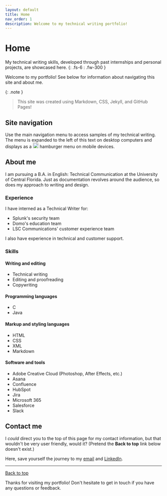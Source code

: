 ```yaml
---
layout: default
title: Home
nav_order: 1
description: Welcome to my technical writing portfolio!
---
```


# Home

My technical writing skills, developed through past internships and personal projects, are showcased here.
{: .fs-6 : .fw-300 }

Welcome to my portfolio!See below for information about navigating this site and about me.

{: .note }
> This site was created using Markdown, CSS, Jekyll, and GitHub Pages!

## Site navigation 

Use the main navigation menu to access samples of my technical writing. The menu is expanded to the left of this text on desktop computers and displays as a <img src="https://33333.cdn.cke-cs.com/kSW7V9NHUXugvhoQeFaf/images/6e1744aaf25b69630b5e2bafe83bef4ce84c69624a453348.png" width="18"> hamburger menu on mobile devices.

## About me

I am pursuing a B.A. in English: Technical Communication at the University of Central Florida. Just as  documentation revolves around the audience, so does my approach to writing and design.

### Experience

I have interned as a Technical Writer for:

- Splunk's security team
- Domo's education team
- LSC Communications' customer experience team

I also have experience in technical and customer support. 

### Skills

#### Writing and editing

*   Technical writing
*   Editing and proofreading
*   Copywriting

#### Programming languages

*   C
*   Java

#### Markup and styling languages

*   HTML
*   CSS
*   XML
*   Markdown

#### Software and tools

*   Adobe Creative Cloud (Photoshop, After Effects, etc.)
*   Asana
*   Confluence
*   HubSpot
*   Jira
*   Microsoft 365
*   Salesforce
*   Slack

## Contact me

I _could_ direct you to the top of this page for my contact information, but that wouldn't be very user friendly, would it? (Pretend the **Back to top** link below doesn't exist.)

Here, save yourself the journey to my [email](mailto:haileytapia@knights.ucf.edu) and [LinkedIn](https://www.linkedin.com/in/haileytapia/).

---

[Back to top](#top)

Thanks for visiting my portfolio! Don't hesitate to get in touch if you have any questions or feedback.
